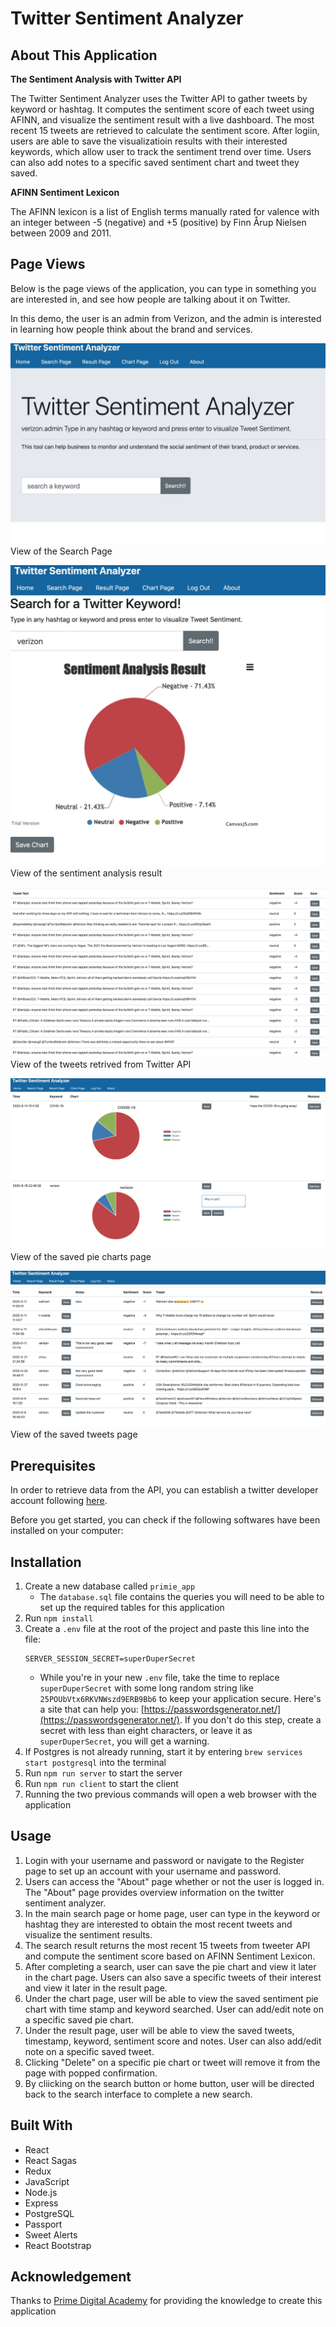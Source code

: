 # Twitter Sentiment Analyzer

## About This Application
**The Sentiment Analysis with Twitter API**

The Twitter Sentiment Analyzer uses the Twitter API to gather tweets by keyword or hashtag. It computes the sentiment score of each tweet using AFINN, and visualize the sentiment result with a live dashboard. The most recent 15 tweets are retrieved to calculate the sentiment score. After logiin, users are able to save the visualizatioin results with their interested keywords, which allow user to track the sentiment trend over time. Users can also add notes to a specific saved sentiment chart and tweet they saved.

**AFINN Sentiment Lexicon**

The AFINN lexicon is a list of English terms manually rated for valence with an integer between -5 (negative) and +5 (positive) by Finn Årup Nielsen between 2009 and 2011. 

## Page Views

Below is the page views of the application, you can type in something you are interested in, and see how people are talking about it on Twitter. 

In this demo, the user is an admin from Verizon, and the admin is interested in learning how people think about the brand and services. 

![View of the Search Page](/public/images/TSA-search-page.jpg)
View of the Search Page

![View of the tweeter sentiment pie chart](/public/images/TSA-search-result-page1.jpg)
View of the sentiment analysis result

![View of the tweets of keyword searched](/public/images/TSA-search-result-page2.jpg)
View of the tweets retrived from Twitter API

![View of a Chart Page consisting of saved charts](/public/images/TSA-chart-page.jpg)
View of the saved pie charts page

![View of the saved Twitter page](/public/images/TSA-tweet-result-page.jpg)
View of the saved tweets page

## Prerequisites

In order to retrieve data from the API, you can establish a twitter developer account following [here](https://developer.twitter.com/en/apply-for-access). 

Before you get started, you can check if the following softwares have been installed on your computer:


## Installation

1. Create a new database called `primie_app`
    * The `database.sql` file contains the queries you will need to be able to set up the required tables for this application
2. Run `npm install`
3. Create a `.env` file at the root of the project and paste this line into the file:
    ```
    SERVER_SESSION_SECRET=superDuperSecret
    ```
    * While you're in your new `.env` file, take the time to replace `superDuperSecret` with some long random string like `25POUbVtx6RKVNWszd9ERB9Bb6` to keep your application secure. Here's a site that can help you: [https://passwordsgenerator.net/](https://passwordsgenerator.net/). If you don't do this step, create a secret with less than eight characters, or leave it as `superDuperSecret`, you will get a warning.
4. If Postgres is not already running, start it by entering `brew services start postgresql` into the terminal
5. Run `npm run server` to start the server
6. Run `npm run client` to start the client
7. Running the two previous commands will open a web browser with the application


## Usage

1. Login with your username and password or navigate to the Register page to set up an account with your username and password.
2. Users can access the "About" page whether or not the user is logged in. The "About" page provides overview information on the twitter sentiment analyzer.
3. In the main search page or home page, user can type in the keyword or hashtag they are interested to obtain the most recent tweets and visualize the sentiment results.
4. The search result returns the most recent 15 tweets from tweeter API and compute the sentiment score based on AFINN Sentiment Lexicon.
5. After completing a search, user can save the pie chart and view it later in the chart page. Users can also save a specific tweets of their interest and view it later in the result page.
6. Under the chart page, user will be able to view the saved sentiment pie chart with time stamp and keyword searched. User can add/edit note on a specific saved pie chart.
7. Under the result page, user will be able to view the saved tweets, timestamp, keyword, sentiment score and notes. User can also add/edit note on a specific saved tweet.
8. Clicking "Delete" on a specific pie chart or tweet will remove it from the page with popped confirmation.
9. By cliicking on the search button or home button, user will be directed back to the search interface to complete a new search. 



## Built With

* React
* React Sagas
* Redux
* JavaScript
* Node.js
* Express
* PostgreSQL
* Passport
* Sweet Alerts
* React Bootstrap

## Acknowledgement
Thanks to [Prime Digital Academy](https://www.primeacademy.io) for providing the knowledge to create this application
